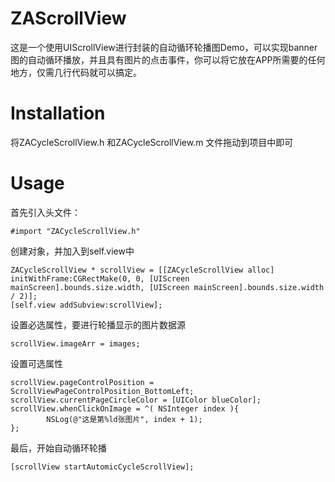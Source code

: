 # ZAScrollView
这是一个使用UIScrollView进行封装的自动循环轮播图Demo，可以实现banner图的自动循环播放，并且具有图片的点击事件，你可以将它放在APP所需要的任何地方，仅需几行代码就可以搞定。

# Installation
将ZACycleScrollView.h 和ZACycleScrollView.m 文件拖动到项目中即可

# Usage

首先引入头文件：

```
#import "ZACycleScrollView.h"
```
创建对象，并加入到self.view中

```
ZACycleScrollView * scrollView = [[ZACycleScrollView alloc] initWithFrame:CGRectMake(0, 0, [UIScreen mainScreen].bounds.size.width, [UIScreen mainScreen].bounds.size.width / 2)];
[self.view addSubview:scrollView];
```
设置必选属性，要进行轮播显示的图片数据源

```
scrollView.imageArr = images;
```
设置可选属性

```
scrollView.pageControlPosition = ScrollViewPageControlPosition_BottomLeft;
scrollView.currentPageCircleColor = [UIColor blueColor];
scrollView.whenClickOnImage = ^( NSInteger index ){
        NSLog(@"这是第%ld张图片", index + 1);
};

```

最后，开始自动循环轮播

```
[scrollView startAutomicCycleScrollView];

```

